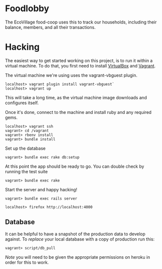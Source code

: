 Foodlobby
=========
The EcoVillage food-coop uses this to track our households, including their
balance, members, and all their transactions.

Hacking
=======

The easiest way to get started working on this project, is to run it within a
virtual machine. To do that, you first need to install
[VirtualBox](https://www.virtualbox.org/) and [Vagrant](https://vagrantup.com).

The virtual machine we're using uses the vagrant-vbguest plugin.

    localhost> vagrant plugin install vagrant-vbguest`
    localhost> vagrant up

This will take a long time, as the virtual machine image downloads and
configures itself.

Once it's done, connect to the machine and install ruby and any required gems.
 
    localhost> vagrant ssh
    vagrant> cd /vagrant
    vagrant> rbenv install
    vagrant> bundle install

Set up the database

    vagrant> bundle exec rake db:setup

At this point the app should be ready to go. You can double check by running
the test suite

    vagrant> bundle exec rake

Start the server and happy hacking!

    vagrant> bundle exec rails server

    localhost> firefox http://localhost:4000

Database
--------
It can be helpful to have a snapshot of the production data to develop against.
To *replace* your local database with a copy of production run this:

    vagrant> script/db_pull

*Note* you will need to be given the appropriate permissions on heroku in order
for this to work.



